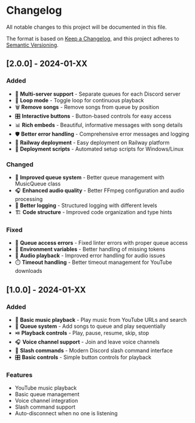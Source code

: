 # Changelog

All notable changes to this project will be documented in this file.

The format is based on [Keep a Changelog](https://keepachangelog.com/en/1.0.0/),
and this project adheres to [Semantic Versioning](https://semver.org/spec/v2.0.0.html).

## [2.0.0] - 2024-01-XX

### Added
- 🎵 **Multi-server support** - Separate queues for each Discord server
- 🔁 **Loop mode** - Toggle loop for continuous playback
- 🗑️ **Remove songs** - Remove songs from queue by position
- 🎛️ **Interactive buttons** - Button-based controls for easy access
- 📊 **Rich embeds** - Beautiful, informative messages with song details
- 🛡️ **Better error handling** - Comprehensive error messages and logging
- 📱 **Railway deployment** - Easy deployment on Railway platform
- 🚀 **Deployment scripts** - Automated setup scripts for Windows/Linux

### Changed
- 🔄 **Improved queue system** - Better queue management with MusicQueue class
- 🎧 **Enhanced audio quality** - Better FFmpeg configuration and audio processing
- 📝 **Better logging** - Structured logging with different levels
- 🏗️ **Code structure** - Improved code organization and type hints

### Fixed
- 🐛 **Queue access errors** - Fixed linter errors with proper queue access
- 🔧 **Environment variables** - Better handling of missing tokens
- 🎵 **Audio playback** - Improved error handling for audio issues
- ⏱️ **Timeout handling** - Better timeout management for YouTube downloads

## [1.0.0] - 2024-01-XX

### Added
- 🎵 **Basic music playback** - Play music from YouTube URLs and search
- 📜 **Queue system** - Add songs to queue and play sequentially
- ⏯️ **Playback controls** - Play, pause, resume, skip, stop
- 🎧 **Voice channel support** - Join and leave voice channels
- 📱 **Slash commands** - Modern Discord slash command interface
- 🎛️ **Basic controls** - Simple button controls for playback

### Features
- YouTube music playback
- Basic queue management
- Voice channel integration
- Slash command support
- Auto-disconnect when no one is listening 